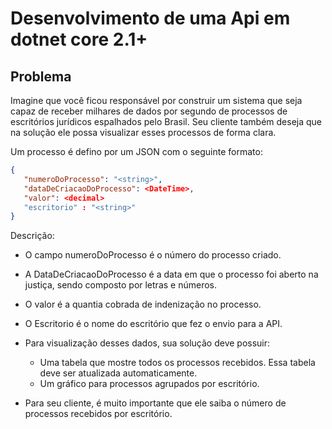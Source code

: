 # Desenvolvimento de uma Api em  dotnet core 2.1+


## Problema

Imagine que você ficou responsável por construir um sistema que seja capaz de receber milhares de dados por segundo de processos de escritórios jurídicos espalhados pelo Brasil. Seu cliente também deseja que na solução ele possa visualizar esses processos de forma clara.

Um processo é defino por um JSON com o seguinte formato:

```json
{
   "numeroDoProcesso": "<string>",
   "dataDeCriacaoDoProcesso": <DateTime>,
   "valor": <decimal>
   "escritorio" : "<string>"
}
```

Descrição:
 * O campo numeroDoProcesso é o número do processo criado.
 * A DataDeCriacaoDoProcesso é a data em que o processo foi aberto na justiça, sendo composto por letras e números.
 * O valor é a quantia cobrada de indenização no processo.
 * O Escritorio é o nome do escritório que fez o envio para a API.


* Para visualização desses dados, sua solução deve possuir:
    * Uma tabela que mostre todos os processos recebidos. Essa tabela deve ser atualizada automaticamente.
    * Um gráfico para processos agrupados por escritório.

* Para seu cliente, é muito importante que ele saiba o número de processos recebidos por escritório.


